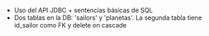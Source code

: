 - Uso del API JDBC + sentencias básicas de SQL
- Dos tablas en la DB: 'sailors' y 'planetas'. La segunda tabla tiene id_sailor como FK y
delete on cascade
